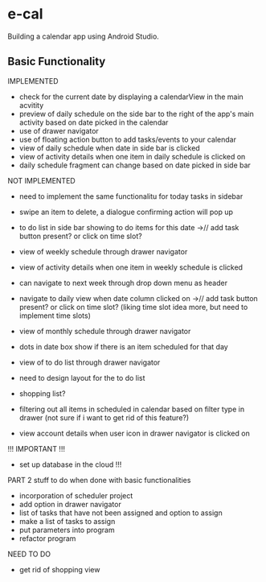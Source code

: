 # e-cal

Building a calendar app using Android Studio.

## Basic Functionality
IMPLEMENTED
- check for the current date by displaying a calendarView in the main acvitity
- preview of daily schedule on the side bar to the right of the app's main activity based on date picked in the calendar
- use of drawer navigator
- use of floating action button to add tasks/events to your calendar
- view of daily schedule when date in side bar is clicked
- view of activity details when one item in daily schedule is clicked on
- daily schedule fragment can change based on date picked in side bar

NOT IMPLEMENTED
- need to implement the same functionalitu for today tasks in sidebar
- swipe an item to delete, a dialogue confirming action will pop up
- to do list in side bar showing to do items for this date
->// add task button present? or click on time slot?

- view of weekly schedule through drawer navigator
- view of activity details when one item in weekly schedule is clicked
- can navigate to next week through drop down menu as header
- navigate to daily view when date column clicked on
->// add task button present? or click on time slot? (liking time slot idea more,  but need to implement time slots)

- view of monthly schedule through drawer navigator
- dots in date box show if there is an item scheduled for that day

- view of to do list through drawer navigator
- need to design layout for the to do list 
- shopping list?

- filtering out all items in scheduled in calendar based on filter type in drawer (not sure if i want to get rid of this feature?)

- view account details when user icon in drawer navigator is clicked on

!!! IMPORTANT !!!
- set up database in the cloud !!!

PART 2 stuff to do when done with basic functionalities
- incorporation of scheduler project
- add option in drawer navigator
- list of tasks that have not been assigned and option to assign
- make a list of tasks to assign
- put parameters into program
- refactor program


NEED TO DO
- get rid of shopping view
